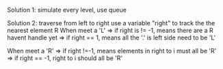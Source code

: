 Solution 1:
simulate every level, use queue

Solution 2:
traverse from left to right
use a variable "right" to track the the nearest element R
When meet a 'L'
=> if right is != -1, means there are a R havent handle yet
=> if right == 1, means all the '.' is left side need to be 'L'

When meet a 'R'
=> if right !=-1, means elements in right to i must all be 'R'
=> if right == -1, right to i should all be 'R'
